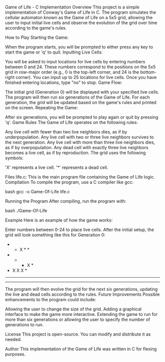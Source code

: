 Game of Life - C Implementation
Overview
This project is a simple implementation of Conway's Game of Life in C. The program simulates the cellular automaton known as the Game of Life on a 5x5 grid, allowing the user to input initial live cells and observe the evolution of the grid over time according to the game's rules.

How to Play
Starting the Game:

When the program starts, you will be prompted to either press any key to start the game or 'q' to quit.
Inputting Live Cells:

You will be asked to input locations for live cells by entering numbers between 0 and 24. These numbers correspond to the positions on the 5x5 grid in row-major order (e.g., 0 is the top-left corner, and 24 is the bottom-right corner).
You can input up to 25 locations for live cells. Once you have finished entering locations, type "no" to stop.
Game Flow:

The initial grid (Generation 0) will be displayed with your specified live cells.
The program will then run six generations of the Game of Life. For each generation, the grid will be updated based on the game's rules and printed on the screen.
Repeating the Game:

After six generations, you will be prompted to play again or quit by pressing 'q'.
Game Rules
The Game of Life operates on the following rules:

Any live cell with fewer than two live neighbors dies, as if by underpopulation.
Any live cell with two or three live neighbors survives to the next generation.
Any live cell with more than three live neighbors dies, as if by overpopulation.
Any dead cell with exactly three live neighbors becomes a live cell, as if by reproduction.
The grid uses the following symbols:

'X' represents a live cell.
'*' represents a dead cell.

Files
life.c: This is the main program file containing the Game of Life logic.
Compilation
To compile the program, use a C compiler like gcc:

bash
gcc -o Game-Of-Life life.c

Running the Program
After compiling, run the program with:

bash
./Game-Of-Life

Example
Here is an example of how the game works:

Enter numbers between 0-24 to place live cells.
After the initial setup, the grid will look something like this for Generation 0:

* * X * *
* * * X *
* X X X *
* * * * *
* * * * *


The program will then evolve the grid for the next six generations, updating the live and dead cells according to the rules.
Future Improvements
Possible enhancements to the program could include:

Allowing the user to change the size of the grid.
Adding a graphical interface to make the game more interactive.
Extending the game to run for more than six generations or allowing the user to specify the number of generations to run.

License
This project is open-source. You can modify and distribute it as needed.

Author
This implementation of the Game of Life was written in C for flexing purposes. 
